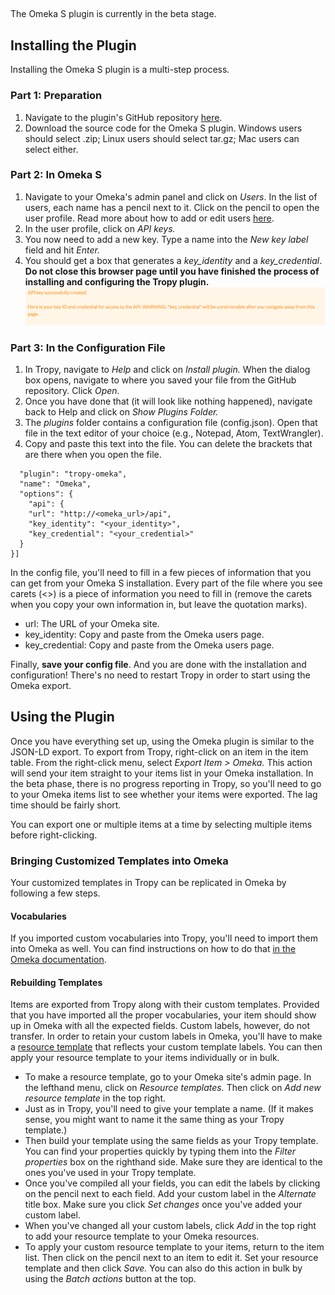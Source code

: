 ## 

The Omeka S plugin is currently in the beta stage.

## Installing the Plugin

Installing the Omeka S plugin is a multi-step process.

### **Part 1: Preparation**

1. Navigate to the plugin's GitHub repository [here](https://github.com/tropy/tropy-omeka/releases/latest).
2. Download the source code for the Omeka S plugin. Windows users should select .zip; Linux users should select tar.gz; Mac users can select either.

### **Part 2: In Omeka S**

1. Navigate to your Omeka's admin panel and click on _Users_. In the list of users, each name has a pencil next to it. Click on the pencil to open the user profile. Read more about how to add or edit users [here](https://omeka.org/s/docs/user-manual/admin/users/).
2. In the user profile, click on <em>API keys.</em>
3. You now need to add a new key. Type a name into the <em>New key label</em> field and hit <em>Enter.</em>
4. You should get a box that generates a <em>key\_identity</em> and a <em>key\_credential</em>. **Do not close this browser page until you have finished the process of installing and configuring the Tropy plugin.**![](/assets/api-key)

### **Part 3: In the Configuration File**

1. In Tropy, navigate to _Help_ and click on _Install plugin._ When the dialog box opens, navigate to where you saved your file from the GitHub repository. Click <em>Open</em>.
2. Once you have done that \(it will look like nothing happened\), navigate back to Help and click on <em>Show Plugins Folder.</em>
3. The <em>plugins</em> folder contains a configuration file \(config.json\). Open that file in the text editor of your choice \(e.g., Notepad, Atom, TextWrangler\).
4. Copy and paste this text into the file. You can delete the brackets that are there when you open the file.

```[{
  "plugin": "tropy-omeka",
  "name": "Omeka",
  "options": {
    "api": {
    "url": "http://<omeka_url>/api",
    "key_identity": "<your_identity>",
    "key_credential": "<your_credential>"
  }
}]
```

In the config file, you'll need to fill in a few pieces of information that you can get from your Omeka S installation. Every part of the file where you see carets \(&lt;&gt;\) is a piece of information you need to fill in \(remove the carets when you copy your own information in, but leave the quotation marks\).

* url: The URL of your Omeka site.
* key\_identity: Copy and paste from the Omeka users page.
* key\_credential: Copy and paste from the Omeka users page.

Finally, **save your config file**. And you are done with the installation and configuration! There's no need to restart Tropy in order to start using the Omeka export.

## Using the Plugin

Once you have everything set up, using the Omeka plugin is similar to the JSON-LD export. To export from Tropy, right-click on an item in the item table. From the right-click menu, select _Export Item &gt; Omeka._ This action will send your item straight to your items list in your Omeka installation. In the beta phase, there is no progress reporting in Tropy, so you'll need to go to your Omeka items list to see whether your items were exported. The lag time should be fairly short.

You can export one or multiple items at a time by selecting multiple items before right-clicking.

### Bringing Customized Templates into Omeka

Your customized templates in Tropy can be replicated in Omeka by following a few steps. 

#### Vocabularies

If you imported custom vocabularies into Tropy, you'll need to import them into Omeka as well. You can find instructions on how to do that [in the Omeka documentation](https://omeka.org/s/docs/user-manual/content/vocabularies/).

#### Rebuilding Templates

Items are exported from Tropy along with their custom templates. Provided that you have imported all the proper vocabularies, your item should show up in Omeka with all the expected fields. Custom labels, however, do not transfer. In order to retain your custom labels in Omeka, you'll have to make a [resource template](https://omeka.org/s/docs/user-manual/content/resource-template/) that reflects your custom template labels. You can then apply your resource template to your items individually or in bulk.

* To make a resource template, go to your Omeka site's admin page. In the lefthand menu, click on <em>Resource templates.</em> Then click on <em>Add new resource template</em> in the top right.
* Just as in Tropy, you'll need to give your template a name. \(If it makes sense, you might want to name it the same thing as your Tropy template.\)
* Then build your template using the same fields as your Tropy template. You can find your properties quickly by typing them into the <em>Filter properties</em> box on the righthand side. Make sure they are identical to the ones you've used in your Tropy template.
* Once you've compiled all your fields, you can edit the labels by clicking on the pencil next to each field. Add your custom label in the <em>Alternate</em> title box. Make sure you click <em>Set changes</em> once you've added your custom label.
* When you've changed all your custom labels, click <em>Add</em> in the top right to add your resource template to your Omeka resources.
* To apply your custom resource template to your items, return to the item list. Then click on the pencil next to an item to edit it. Set your resource template and then click <em>Save.</em> You can also do this action in bulk by using the <em>Batch actions</em> button at the top.








